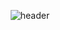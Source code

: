 <div align="center">

  ![header](https://capsule-render.vercel.app/api?type=venom&color=A3DCBE&height=300&section=header&text=JiEun's%20Github&fontSize=90&fontColor=5C4033)
</div>



<!--
**baekyeomin/baekyeomin** is a ✨ _special_ ✨ repository because its `README.md` (this file) appears on your GitHub profile.

Here are some ideas to get you started:

- 🔭 I’m currently working on ...
- 🌱 I’m currently learning ...
- 👯 I’m looking to collaborate on ...
- 🤔 I’m looking for help with ...
- 💬 Ask me about ...
- 📫 How to reach me: ...
- 😄 Pronouns: ...
- ⚡ Fun fact: ...
-->
